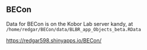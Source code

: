 ## BECon 

Data for BECon is on the Kobor Lab server kandy, at `/home/redgar/BECon/data/BLBR_app_Objects_beta.RData`

https://redgar598.shinyapps.io/BECon/
